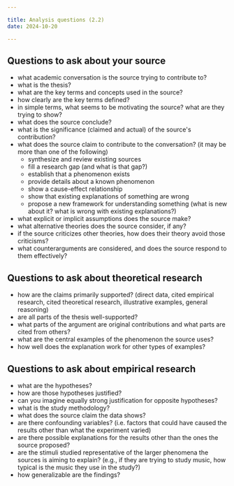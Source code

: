 ```yaml
---

title: Analysis questions (2.2)
date: 2024-10-20

---
```


## Questions to ask about your source

- what academic conversation is the source trying to contribute to?
- what is the thesis?
- what are the key terms and concepts used in the source?
- how clearly are the key terms defined?
- in simple terms, what seems to be motivating the source? what are they trying to show?
- what does the source conclude?
- what is the significance (claimed and actual) of the source's contribution?
- what does the source claim to contribute to the conversation? (it may be more than one of the following)
	- synthesize and review existing sources
	- fill a research gap (and what is that gap?)
	- establish that a phenomenon exists
	- provide details about a known phenomenon
	- show a cause-effect relationship
	- show that existing explanations of something are wrong
	- propose a new framework for understanding something (what is new about it? what is wrong with existing explanations?)
- what explicit or implicit assumptions does the source make?
- what alternative theories does the source consider, if any?
- if the source criticizes other theories, how does their theory avoid those criticisms?
- what counterarguments are considered, and does the source respond to them effectively?

## Questions to ask about theoretical research

- how are the claims primarily supported? (direct data, cited empirical research, cited theoretical research, illustrative examples, general reasoning)
- are all parts of the thesis well-supported?
- what parts of the argument are original contributions and what parts are cited from others?
- what are the central examples of the phenomenon the source uses?
- how well does the explanation work for other types of examples?

## Questions to ask about empirical research

- what are the hypotheses?
- how are those hypotheses justified?
- can you imagine equally strong justification for opposite hypotheses?
- what is the study methodology?
- what does the source claim the data shows?
- are there confounding variables? (i.e. factors that could have caused the results other than what the experiment varied)
- are there possible explanations for the results other than the ones the source proposed?
- are the stimuli studied representative of the larger phenomena the sources is aiming to explain? (e.g., if they are trying to study music, how typical is the music they use in the study?)
- how generalizable are the findings?
